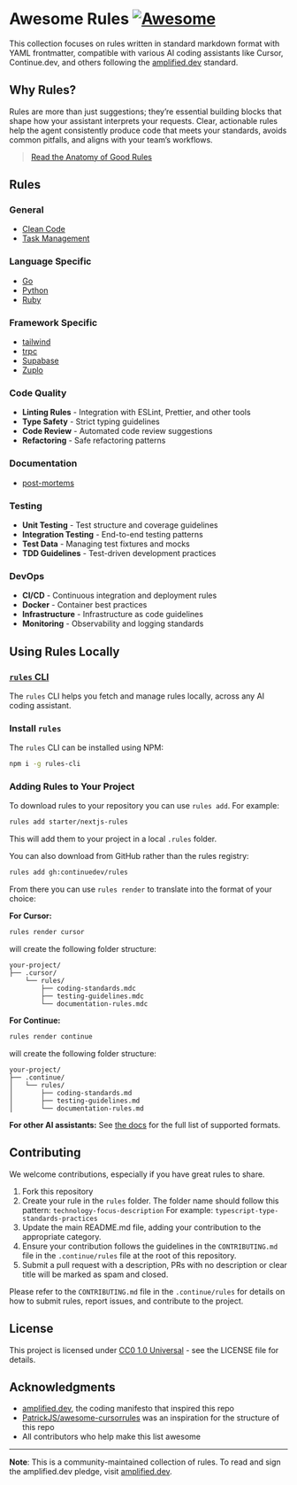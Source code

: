 # Awesome Rules [![Awesome](https://cdn.rawgit.com/sindresorhus/awesome/d7305f38d29fed78fa85652e3a63e154dd8e8829/media/badge.svg)](https://github.com/sindresorhus/awesome)

This collection focuses on rules written in standard markdown format with YAML frontmatter, compatible with various AI coding assistants like Cursor, Continue.dev, and others following the [amplified.dev](https://amplified.dev/) standard.

## Why Rules?

Rules are more than just suggestions; they’re essential building blocks that shape how your assistant interprets your requests. Clear, actionable rules help the agent consistently produce code that meets your standards, avoids common pitfalls, and aligns with your team’s workflows.

> [Read the Anatomy of Good Rules](https://blog.continue.dev/the-anatomy-of-rules-writing-effective-boundaries-for-ai-agents-in-ruby/)

## Rules
### General
- [Clean Code](./rules/clean-code)
- [Task Management](./rules/task-management/)
<!-- Examples for General -->
<!-- - **Coding Standards** - Enforce consistent code style and best practices -->
<!-- - **Error Handling** - Guidelines for robust error handling patterns -->
<!-- - **Performance** - Rules for writing efficient code -->
<!-- - **Security** - Security-focused development practices -->
<!-- - **Agent Enablement** - AI enablement and guidelines  -->

### Language Specific
- [Go](./rules/go)
- [Python](./rules/python)
- [Ruby](./rules/go/)

<!-- Examples for Language Specific -->
<!-- - **Coding Standards** - Enforce consistent code style and best practices -->
<!-- - **Error Handling** - Guidelines for robust error handling patterns -->
<!-- - **Performance** - Rules for writing efficient code -->
<!-- - **Security** - Security-focused development practices -->
<!-- - **Agent Enablement** - AI enablement and guidelines  -->

### Framework Specific
- [tailwind](./rules/tailwind) 
- [trpc](./rules/trpc)
- [Supabase](./rules/supabase)
- [Zuplo](./rules/zuplo/)

<!-- Examples for Language Specific -->
<!-- - **Coding Standards** - Enforce consistent code style and best practices -->
<!-- - **Error Handling** - Guidelines for robust error handling patterns -->
<!-- - **Performance** - Rules for writing efficient code -->
<!-- - **Security** - Security-focused development practices -->
<!-- - **Agent Enablement** - AI enablement and guidelines  -->

### Code Quality

<!-- // remove examples after first contirbution. -->

- **Linting Rules** - Integration with ESLint, Prettier, and other tools
- **Type Safety** - Strict typing guidelines
- **Code Review** - Automated code review suggestions
- **Refactoring** - Safe refactoring patterns


### Documentation

<!-- // remove examples after first contirbution. -->

<!--- **API Documentation** - Standards for documenting APIs-->
<!--- **Code Comments** - When and how to write effective comments-->
<!--- **README Standards** - Project documentation guidelines-->
<!--- **Changelog** - Maintaining project history-->

- [post-mortems](./rules/postmortems)

### Testing

<!-- // remove examples after first contirbution. -->

- **Unit Testing** - Test structure and coverage guidelines
- **Integration Testing** - End-to-end testing patterns
- **Test Data** - Managing test fixtures and mocks
- **TDD Guidelines** - Test-driven development practices

### DevOps

<!-- // remove examples after first contirbution. -->

- **CI/CD** - Continuous integration and deployment rules
- **Docker** - Container best practices
- **Infrastructure** - Infrastructure as code guidelines
- **Monitoring** - Observability and logging standards

## Using Rules Locally

### [`rules` CLI](https://rules.so)

The `rules` CLI helps you fetch and manage rules locally, across any AI coding assistant.

### Install `rules`

The `rules` CLI can be installed using NPM:

```bash
npm i -g rules-cli
```

### Adding Rules to Your Project

To download rules to your repository you can use `rules add`. For example:

```bash
rules add starter/nextjs-rules
```

This will add them to your project in a local `.rules` folder.

You can also download from GitHub rather than the rules registry:

```bash
rules add gh:continuedev/rules
```

From there you can use `rules render` to translate into the format of your choice:

**For Cursor:**
```bash
rules render cursor
```

will create the following folder structure:

```
your-project/
├── .cursor/
    └── rules/
        ├── coding-standards.mdc
        ├── testing-guidelines.mdc
        └── documentation-rules.mdc
```

**For Continue:**
```bash
rules render continue
```

will create the following folder structure:

```
your-project/
├── .continue/
│   └── rules/
│       ├── coding-standards.md
│       ├── testing-guidelines.md
│       └── documentation-rules.md
```

**For other AI assistants:**
See [the docs](https://www.rules.so/#render-rules) for the full list of supported formats.

## Contributing

We welcome contributions, especially if you have great rules to share. 

1. Fork this repository
2. Create your rule in the `rules` folder. The folder name should follow this pattern: `technology-focus-description` For example: `typescript-type-standards-practices`
4. Update the main README.md file, adding your contribution to the appropriate category.
5. Ensure your contribution follows the guidelines in the `CONTRIBUTING.md` file in the `.continue/rules` file at the root of this repository.
6. Submit a pull request with a description, PRs with no description or clear title will be marked as spam and closed.

Please refer to the `CONTRIBUTING.md` file in the `.continue/rules` for details on how to submit rules, report issues, and contribute to the project.

## License

This project is licensed under [CC0 1.0 Universal](LICENSE) - see the LICENSE file for details.

## Acknowledgments

- [amplified.dev](https://amplified.dev/), the coding manifesto that inspired this repo
- [PatrickJS/awesome-cursorrules](https://github.com/PatrickJS/awesome-cursorrules) was an inspiration for the structure of this repo
- All contributors who help make this list awesome

---

**Note**: This is a community-maintained collection of rules. To read and sign the amplified.dev pledge, visit [amplified.dev](https://amplified.dev/).
